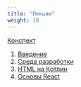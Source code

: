 ```yaml
---
title: "Лекции"
weight: 10
---
```


[Конспект](workbook)
1. <a target="_blank" rel="noopener noreferrer" href="intro.html">Введение</a>
2. <a target="_blank" rel="noopener noreferrer" href="ide.html">Среда разработки</a>
3. <a target="_blank" rel="noopener noreferrer" href="kotlin-html.html">HTML на Котлин</a>
3. <a target="_blank" rel="noopener noreferrer" href="react-component.html">Основы React</a>